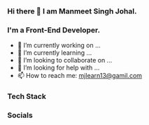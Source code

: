 ### Hi there 👋 I am Manmeet Singh Johal.

### I'm a Front-End Developer.

- 🔭 I’m currently working on ...
- 🌱 I’m currently learning ...
- 👯 I’m looking to collaborate on ...
- 🤔 I’m looking for help with ...
- 📫 How to reach me: mjlearn13@gamil.com

### Tech Stack



### Socials








